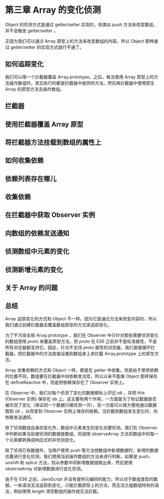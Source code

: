 # 第三章 Array 的变化侦测

Object 的侦测方式是通过 getter/setter 实现的，但类似 push 方法来改变数组，并不会触发 getter/setter 。

正因为我们可以通过 Array 原型上的方法来改变数组的内容，所以 Object 那种通过 getter/setter 的实现方式就行不通了。

## 如何追踪变化

我们可以用一个拦截器覆盖 Array.prototype。之后，每当使用 Array 原型上的方法操作数组时，其实执行的都是拦截器中提供的方法。然后再拦截器中使用原生 Array 的原型方法去操作数组。

## 拦截器

## 使用拦截器覆盖 Array 原型

## 将拦截器方法挂载到数组的属性上

## 如何收集依赖

## 依赖列表存在哪儿

## 收集依赖

## 在拦截器中获取 Observer 实例

## 向数组的依赖发送通知

## 侦测数组中元素的变化

## 侦测新增元素的变化

## 关于 Array 的问题

## 总结

Array 追踪变化的方式和 Object 不一样。因为它是通过方法来改变内容的，所以我们通过创建拦截器去覆盖数组原型的方式来追踪变化。

为了不污染全局 Array.prototype ，我们在 Observer 中只针对那些需要侦测变化的数组使用 _proto_ 来覆盖原型方法，但 _proto_ 在 ES6 之前并不是标准属性，不是所有浏览器都支持它。因此，针对不支持 _proto_ 属性的浏览器，我们直接循环拦截器，把拦截器中的方法直接设置到数组身上来拦截 Array.prototype 上的原生方法。

Array 收集依赖的方式和 Object 一样，都是在 getter 中收集。但是由于使用依赖的位置不同，数组要在拦截器中向依赖发消息，所以以来不能像 Object 那样保存在 defineReactive 中，而是把依赖保存在了 Observer 实例上。

在 Observer 中，我们对每个侦测了变化的数据都标上印记 _ob_ ，并把 this (Observer 实例) 保存在 _ob_ 上。这主要有两个作用，一方面是为了标记数据是否被侦测了变化（保证同一个数据只被侦测一次），另一方面可以很方便地通过数据取到 _ob_ ，从而拿到 Observer 实例上保存的依赖。当拦截到数组发生变化时，向依赖发送通知。

除了侦测数组自身的变化外，数组中元素发生的变化也要侦测。我们在 Observer 中判断如果当前被侦测的数据是数组，则调用 observeArray 方法将数组中的每一个元素都转换成响应式的并侦测变化。 

除了侦测已有数据外，当用户使用 push 等方法想数组中新增数据时，新增的数据也要进行变化侦测。我们使用当前操作数组的方法来进行判断，如果是 push、unshift 和 splice 方法，则从参数中将新增数据提取出来，然后使用 observeArray 对新增数据进行变化侦测。

由于在 ES6 之前，JavaScript 并没有提供元编码的能力，所以对于数组类型的数据，一些语法无法追踪到变化，只能拦截原型上的方法，而无法兰姐数组特有的语法，例如使用 length 清空数组的操作就无法拦截。